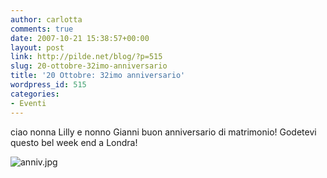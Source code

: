 ```yaml
---
author: carlotta
comments: true
date: 2007-10-21 15:38:57+00:00
layout: post
link: http://pilde.net/blog/?p=515
slug: 20-ottobre-32imo-anniversario
title: '20 Ottobre: 32imo anniversario'
wordpress_id: 515
categories:
- Eventi
---
```


ciao nonna Lilly e nonno Gianni buon anniversario di matrimonio!
Godetevi questo bel week end a Londra! 

![anniv.jpg](http://pilde.net/blog/wp-content/uploads/2007/10/anniv.jpg)



